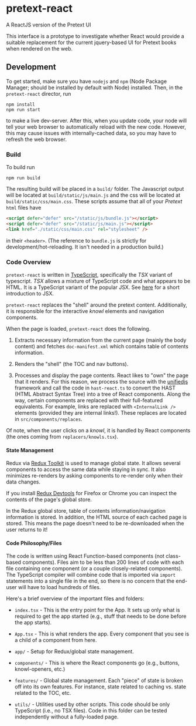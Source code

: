 # pretext-react

A ReactJS version of the Pretext UI

This interface is a prototype to investigate whether React would provide a suitable
replacement for the current jquery-based UI for Pretext books when rendered on the web.

## Development

To get started, make sure you have `nodejs` and `npm` (Node Package Manager; should
be installed by default with Node) installed. Then, in the `pretext-react` director, run

```
npm install
npm run start
```

to make a live dev-server. After this, when you update code, your node will tell your
web browser to automatically reload with the new code. However, this may cause issues with
internally-cached data, so you may have to refresh the web browser.

### Build

To build run

```
npm run build
```

The resulting build will be placed in a `build/` folder. The Javascript output will be located
at `build/static/js/main.js` and the css will be located at `build/static/css/main.css`. These
scripts assume that all of your _Pretext_ `html` files have

```html
<script defer="defer" src="/static/js/bundle.js"></script>
<script defer="defer" src="/static/js/main.js"></script>
<link href="./static/css/main.css" rel="stylesheet" />
```

in their `<header>`. (The reference to `bundle.js` is strictly for development/hot-reloading. It
isn't needed in a production build.)

### Code Overview

`pretext-react` is written in [TypeScript](https://www.typescriptlang.org/), specifically the _TSX_ variant of typescript.
_TSX_ allows a mixture of TypeScript code and what appears to be HTML. It is a TypeScript variant of the popular JSX. See [here](https://www.reactenlightenment.com/react-jsx/5.1.html)
for a short introduction to JSX.

`pretext-react` replaces the "shell" around the pretext content. Additionally, it is responsible
for the interactive _knowl_ elements and navigation components.

When the page is loaded, `pretext-react` does the following.

1. Extracts necessary information from the current page (mainly the body content) and fetches `doc-manifest.xml` which contains table of contents information.

2. Renders the "shell" (the TOC and nav buttons).

3. Processes and display the page contents. React likes to "own" the page that it renders. For this reason, we process the source with the [unifiedjs](http://unifiedjs.com/) framework and call the code in `hast-react.ts` to convert the HAST (HTML Abstract Syntax Tree) into a tree of React components. Along the way, certain components are replaced with their full-featured equivalents. For example, links are replaced with `<InternalLink />` elements (provided they are internal links!). These replaces are located in `src/components/replaces`.

Of note, when the user clicks on a _knowl_, it is handled by React components (the ones coming from `replacers/knowls.tsx`).

#### State Management

Redux via [Redux Toolkit](https://redux-toolkit.js.org/) is used to manage global state. It allows several components to access the same
data while staying in sync. It also minimizes re-renders by asking components to re-render only when their data changes.

If you install [Redux Devtools](https://chrome.google.com/webstore/detail/redux-devtools/lmhkpmbekcpmknklioeibfkpmmfibljd?hl=en) for
Firefox or Chrome you can inspect the contents of the page's global store.

In the Redux global store, table of contents information/navigation information is stored. In addition, the HTML source of each
cached page is stored. This means the page doesn't need to be re-downloaded when the user returns to it!

#### Code Philosophy/Files

The code is written using React Function-based components (not class-based components). Files aim to be less than 200 lines of code
with each file containing one component (or a couple closely-related components). The TypeScript compiler will combine code
that is imported via `import` statements into a single file in the end, so there is no concern that the end-user will have to load
hundreds of files.

Here's a brief overview of the important files and folders:

-   `index.tsx` - This is the entry point for the App. It sets up only what is required to get the app started (e.g., stuff that needs to
    be done before the app starts).

-   `App.tsx` - This is what renders the app. Every component that you see is a child of a component from here.

-   `app/` - Setup for Redux/global state management.

-   `components/` - This is where the React components go (e.g., buttons, knowl-openers, etc.)

-   `features/` - Global state management. Each "piece" of state is broken off into its own features. For instance, state related to caching
    vs. state related to the TOC, etc.

-   `utils/` - Utilities used by other scripts. This code should be only TypeScript (i.e., no TSX files). Code in this folder can be
    tested independently without a fully-loaded page.
